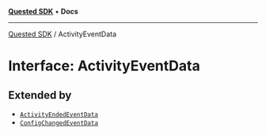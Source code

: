 [**Quested SDK**](../README.md) • **Docs**

***

[Quested SDK](../README.md) / ActivityEventData

# Interface: ActivityEventData

## Extended by

- [`ActivityEndedEventData`](ActivityEndedEventData.md)
- [`ConfigChangedEventData`](ConfigChangedEventData.md)

